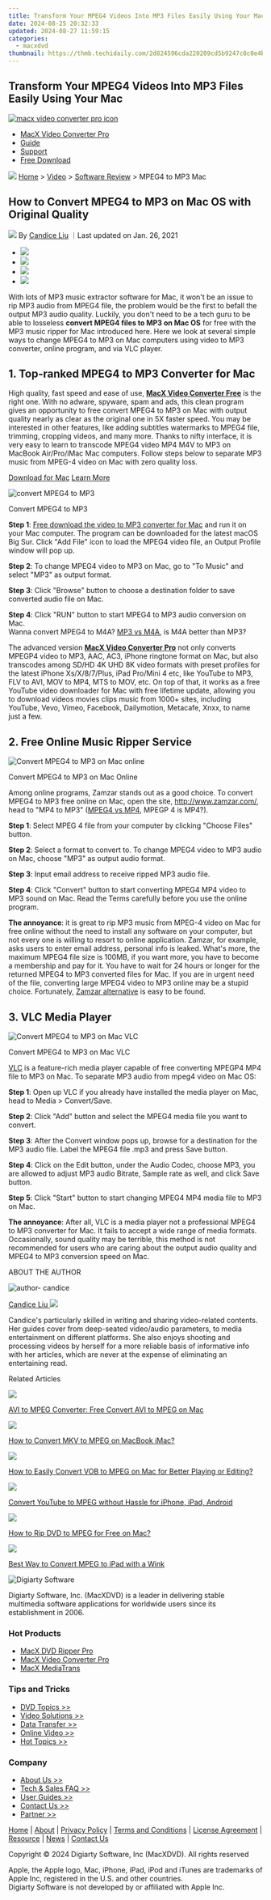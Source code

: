 ```yaml
---
title: Transform Your MPEG4 Videos Into MP3 Files Easily Using Your Mac
date: 2024-08-25 20:32:33
updated: 2024-08-27 11:59:15
categories:
  - macxdvd
thumbnail: https://thmb.techidaily.com/2d824596cda220209cd5b9247c0c0e4bf48214334ac0cfef5ca5e3619fdd13ef.jpg
---
```


## Transform Your MPEG4 Videos Into MP3 Files Easily Using Your Mac

[![macx video converter pro icon](https://www.macxdvd.com/mac-dvd-video-converter-how-to/../image-style/new-seo/icon11.png)](https://tools.techidaily.com/macxdvd/products/)

* [MacX Video Converter Pro](https://tools.techidaily.com/macxdvd/products/)
* [Guide](https://tools.techidaily.com/macxdvd/products/)
* [Support](https://tools.techidaily.com/macxdvd/products/)
* [Free Download](https://tools.techidaily.com/macxdvd/products/)



![](https://www.macxdvd.com/mac-dvd-video-converter-how-to/../image-style/new-seo/icon7.png) [Home](https://tools.techidaily.com/macxdvd/products/) \> [Video](https://tools.techidaily.com/macxdvd/products/) \> [Software Review](https://tools.techidaily.com/macxdvd/products/) \> MPEG4 to MP3 Mac

## How to Convert MPEG4 to MP3 on Mac OS with Original Quality



![](https://www.macxdvd.com/mac-dvd-video-converter-how-to/../image-style/new-seo/icon6.png) By [Candice Liu](https://tools.techidaily.com/macxdvd/products/) ｜Last updated on Jan. 26, 2021

* [![](https://www.macxdvd.com/mac-dvd-video-converter-how-to/../image-style/new-seo/share-fa.jpg)](https://www.facebook.com/sharer/sharer.php?u=https://www.macxdvd.com/mac-dvd-video-converter-how-to/convert-mpeg4-to-mp3-mac-free.htm)
* [![](https://www.macxdvd.com/mac-dvd-video-converter-how-to/../image-style/new-seo/share-tw.jpg)](https://twitter.com/intent/tweet?url=https://www.macxdvd.com/mac-dvd-video-converter-how-to/convert-mpeg4-to-mp3-mac-free.htm)
* [![](https://www.macxdvd.com/mac-dvd-video-converter-how-to/../image-style/new-seo/share-email.jpg)](https://www.macxdvd.com/mac-dvd-video-converter-how-to/mailto:info@example.com?&subject=&body=https://www.macxdvd.com/mac-dvd-video-converter-how-to/convert-mpeg4-to-mp3-mac-free.htm)
* [![](https://www.macxdvd.com/mac-dvd-video-converter-how-to/../image-style/new-seo/share-in.jpg)](https://www.linkedin.com/shareArticle?mini=true&url=https://www.macxdvd.com/mac-dvd-video-converter-how-to/convert-mpeg4-to-mp3-mac-free.htm&title=&summary=https://www.macxdvd.com/mac-dvd-video-converter-how-to/convert-mpeg4-to-mp3-mac-free.htm&source=)

With lots of MP3 music extractor software for Mac, it won't be an issue to rip MP3 audio from MPEG4 file, the problem would be the first to befall the output MP3 audio quality. Luckily, you don't need to be a tech guru to be able to losseless **convert MPEG4 files to MP3 on Mac OS** for free with the MP3 music ripper for Mac introduced here. Here we look at several simple ways to change MPEG4 to MP3 on Mac computers using video to MP3 converter, online program, and via VLC player. 

## 1\. Top-ranked MPEG4 to MP3 Converter for Mac

High quality, fast speed and ease of use, [**MacX Video Converter Free**](https://tools.techidaily.com/macxdvd/products/) is the right one. With no adware, spyware, spam and ads, this clean program gives an opportunity to free convert MPEG4 to MP3 on Mac with output quality nearly as clear as the original one in 5X faster speed. You may be interested in other features, like adding subtitles watermarks to MPEG4 file, trimming, cropping videos, and many more. Thanks to nifty interface, it is very easy to learn to transcode MPEG4 video MP4 M4V to MP3 on MacBook Air/Pro/iMac Mac computers. Follow steps below to separate MP3 music from MPEG-4 video on Mac with zero quality loss. 

[Download for Mac](https://tools.techidaily.com/macxdvd/products/) [Learn More](https://tools.techidaily.com/macxdvd/products/) 

![convert MPEG4 to MP3](https://www.macxdvd.com/mac-dvd-video-converter-how-to/article-image/mvcfe-video-mp3.jpg) 

Convert MPEG4 to MP3

**Step 1**: [Free download the video to MP3 converter for Mac](https://tools.techidaily.com/macxdvd/products/) and run it on your Mac computer. The program can be downloaded for the latest macOS Big Sur. Click "Add File" icon to load the MPEG4 video file, an Output Profile window will pop up. 

**Step 2**: To change MPEG4 video to MP3 on Mac, go to "To Music" and select "MP3" as output format. 

**Step 3**: Click "Browse" button to choose a destination folder to save converted audio file on Mac. 

**Step 4**: Click "RUN" button to start MPEG4 to MP3 audio conversion on Mac.  
 Wanna convert MPEG4 to M4A? [MP3 vs M4A](https://tools.techidaily.com/macxdvd/products/), is M4A better than MP3? 

The advanced version [**MacX Video Converter Pro**](https://tools.techidaily.com/macxdvd/products/) not only converts MPEGP4 video to MP3, AAC, AC3, iPhone ringtone format on Mac, but also transcodes among SD/HD 4K UHD 8K video formats with preset profiles for the latest iPhone Xs/X/8/7/Plus, iPad Pro/Mini 4 etc, like YouTube to MP3, FLV to AVI, MOV to MP4, MTS to MOV, etc. On top of that, it works as a free YouTube video downloader for Mac with free lifetime update, allowing you to download videos movies clips music from 1000+ sites, including YouTube, Vevo, Vimeo, Facebook, Dailymotion, Metacafe, Xnxx, to name just a few. 

## 2\. Free Online Music Ripper Service

![Convert MPEG4 to MP3 on Mac online](https://www.macxdvd.com/mac-dvd-video-converter-how-to/article-image/zamzar-convert-video.jpg) 

Convert MPEG4 to MP3 on Mac Online

Among online programs, Zamzar stands out as a good choice. To convert MPEG4 to MP3 free online on Mac, open the site, http://www.zamzar.com/, head to "MP4 to MP3" ([MPEG4 vs MP4](https://tools.techidaily.com/macxdvd/products/), MPEGP 4 is MP4?). 

**Step 1**: Select MPEG 4 file from your computer by clicking "Choose Files" button. 

**Step 2**: Select a format to convert to. To change MPEG4 video to MP3 audio on Mac, choose "MP3" as output audio format. 

**Step 3**: Input email address to receive ripped MP3 audio file.

**Step 4**: Click "Convert" button to start converting MPEG4 MP4 video to MP3 sound on Mac. Read the Terms carefully before you use the online program. 

**The annoyance**: it is great to rip MP3 music from MPEG-4 video on Mac for free online without the need to install any software on your computer, but not every one is willing to resort to online application. Zamzar, for example, asks users to enter email address, personal info is leaked. What's more, the maximum MPEG4 file size is 100MB, if you want more, you have to become a membership and pay for it. You have to wait for 24 hours or longer for the returned MPEG4 to MP3 converted files for Mac. If you are in urgent need of the file, converting large MPEG4 video to MP3 online may be a stupid choice. Fortunately, [Zamzar alternative](https://tools.techidaily.com/macxdvd/products/) is easy to be found. 

## 3\. VLC Media Player

![Convert MPEG4 to MP3 on Mac VLC](https://www.macxdvd.com/mac-dvd-video-converter-how-to/article-image/vlc-extract-youtube.jpg) 

Convert MPEG4 to MP3 on Mac VLC

[VLC](https://tools.techidaily.com/macxdvd/products/) is a feature-rich media player capable of free converting MPEGP4 MP4 file to MP3 on Mac. To separate MP3 audio from mpeg4 video on Mac OS: 

**Step 1**: Open up VLC if you already have installed the media player on Mac, head to Media > Convert/Save.

**Step 2**: Click "Add" button and select the MPEG4 media file you want to convert. 

**Step 3**: After the Convert window pops up, browse for a destination for the MP3 audio file. Label the MPEG4 file .mp3 and press Save button.

**Step 4**: Click on the Edit button, under the Audio Codec, choose MP3, you are allowed to adjust MP3 audio Bitrate, Sample rate as well, and click Save button. 

**Step 5**: Click "Start" button to start changing MPEG4 MP4 media file to MP3 on Mac. 

**The annoyance**: After all, VLC is a media player not a professional MPEG4 to MP3 converter for Mac. It fails to accept a wide range of media formats. Occasionally, sound quality may be terrible, this method is not recommended for users who are caring about the output audio quality and MPEG4 to MP3 conversion speed on Mac. 

ABOUT THE AUTHOR

![author- candice](https://www.macxdvd.com/mac-dvd-video-converter-how-to/../image-style/new-seo/candice.png) 

[Candice Liu ![](https://www.macxdvd.com/mac-dvd-video-converter-how-to/../image-style/new-seo/share-in1.jpg)](https://www.linkedin.com/in/candice-liu-444483a3/) 

Candice's particularly skilled in writing and sharing video-related contents. Her guides cover from deep-seated video/audio parameters, to media entertainment on different platforms. She also enjoys shooting and processing videos by herself for a more reliable basis of informative info with her articles, which are never at the expense of eliminating an entertaining read.



Related Articles

![](https://www.macxdvd.com/mac-dvd-video-converter-how-to/../image-style/new-seo/pic7.jpg)

[AVI to MPEG Converter: Free Convert AVI to MPEG on Mac](https://tools.techidaily.com/macxdvd/products/) 

![](https://www.macxdvd.com/mac-dvd-video-converter-how-to/../image-style/new-seo/pic6.jpg)

[How to Convert MKV to MPEG on MacBook iMac?](https://tools.techidaily.com/macxdvd/products/) 

![](https://www.macxdvd.com/mac-dvd-video-converter-how-to/../image-style/new-seo/pic5.jpg)

[How to Easily Convert VOB to MPEG on Mac for Better Playing or Editing?](https://tools.techidaily.com/macxdvd/products/) 

![](https://www.macxdvd.com/mac-dvd-video-converter-how-to/../image-style/new-seo/pic4.jpg)

[Convert YouTube to MPEG without Hassle for iPhone, iPad, Android](https://tools.techidaily.com/macxdvd/products/) 

![](https://www.macxdvd.com/mac-dvd-video-converter-how-to/../image-style/new-seo/pic3.jpg)

[How to Rip DVD to MPEG for Free on Mac?](https://tools.techidaily.com/macxdvd/products/) 

![](https://www.macxdvd.com/mac-dvd-video-converter-how-to/../image-style/new-seo/pic2.jpg)

[Best Way to Convert MPEG to iPad with a Wink](https://tools.techidaily.com/macxdvd/products/) 



![Digiarty Software](https://www.macxdvd.com/mac-dvd-video-converter-how-to/../icon/logo.png) 

Digiarty Software, Inc. (MacXDVD) is a leader in delivering stable multimedia software applications for worldwide users since its establishment in 2006.

### Hot Products

* [MacX DVD Ripper Pro](https://tools.techidaily.com/macxdvd/products/)
* [MacX Video Converter Pro](https://tools.techidaily.com/macxdvd/products/)
* [MacX MediaTrans](https://tools.techidaily.com/macxdvd/products/)

### Tips and Tricks

* [DVD Topics >>](https://tools.techidaily.com/macxdvd/products/)
* [Video Solutions >>](https://tools.techidaily.com/macxdvd/products/)
* [Data Transfer >>](https://tools.techidaily.com/macxdvd/products/)
* [Online Video >>](https://tools.techidaily.com/macxdvd/products/)
* [Hot Topics >>](https://tools.techidaily.com/macxdvd/products/)

### Company

* [About Us >>](https://tools.techidaily.com/macxdvd/products/)
* [Tech & Sales FAQ >>](https://tools.techidaily.com/macxdvd/products/)
* [User Guides >>](https://tools.techidaily.com/macxdvd/products/)
* [Contact Us >>](https://tools.techidaily.com/macxdvd/products/)
* [Partner >>](https://tools.techidaily.com/macxdvd/products/)



[Home](https://tools.techidaily.com/macxdvd/products/) | [About](https://tools.techidaily.com/macxdvd/products/) | [Privacy Policy](https://tools.techidaily.com/macxdvd/products/) | [Terms and Conditions](https://tools.techidaily.com/macxdvd/products/) | [License Agreement](https://tools.techidaily.com/macxdvd/products/) | [Resource](https://tools.techidaily.com/macxdvd/products/) | [News](https://tools.techidaily.com/macxdvd/products/) | [Contact Us](https://tools.techidaily.com/macxdvd/products/)

Copyright © 2024 Digiarty Software, Inc (MacXDVD). All rights reserved

Apple, the Apple logo, Mac, iPhone, iPad, iPod and iTunes are trademarks of Apple Inc, registered in the U.S. and other countries.  
Digiarty Software is not developed by or affiliated with Apple Inc.

<ins class="adsbygoogle"
     style="display:block"
     data-ad-format="autorelaxed"
     data-ad-client="ca-pub-7571918770474297"
     data-ad-slot="1223367746"></ins>



<ins class="adsbygoogle"
     style="display:block"
     data-ad-client="ca-pub-7571918770474297"
     data-ad-slot="8358498916"
     data-ad-format="auto"
     data-full-width-responsive="true"></ins>
